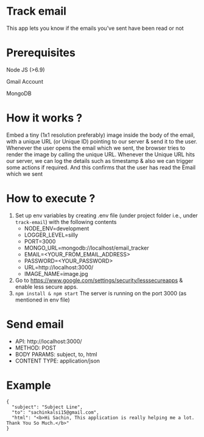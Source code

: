 # Track email
This app lets you know if the emails you've sent have been read or not
# Prerequisites
Node JS (>6.9)

Gmail Account

MongoDB
# How it works ?

Embed a tiny (1x1 resolution preferably) image inside the body of the email, with a unique URL (or Unique ID) pointing to our server
& send it to the user. Whenever the user opens the email which we sent, the browser tries to render the image by calling the unique URL. Whenever the Unique URL hits our server, we can log the details such as timestamp & also we can trigger some actions if required. And this confirms that the user has read the Email which we sent

# How to execute ?
1. Set up env variables by creating .env file (under project folder i.e., under `track-email`) with the following contents
	 * NODE_ENV=development
	 * LOGGER_LEVEL=silly
	 * PORT=3000
	 * MONGO_URL=mongodb://localhost/email_tracker
	 * EMAIL=<YOUR_FROM_EMAIL_ADDRESS>
	 * PASSWORD=<YOUR_PASSWORD>
	 * URL=http://localhost:3000/
	 * IMAGE_NAME=image.jpg
2. Go to https://www.google.com/settings/security/lesssecureapps & enable less secure apps.
3. ```npm install & npm start``` The server is running on the port 3000 (as mentioned in env file)
# Send email
- API: http://localhost:3000/
- METHOD: POST
- BODY PARAMS: subject, to, html
- CONTENT TYPE: application/json
# Example
  ```
  {
	"subject": "Subject Line",
	"to": "sachinkalsi15@gmail.com",
	"html": "<b>Hi Sachin, This application is really helping me a lot. Thank You So Much.</b>"
 }
```

